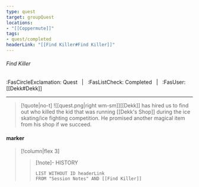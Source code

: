 ```yaml
---
type: quest
target: groupQuest
locations:
- "[[Coppermute]]"
tags:
- quest/completed
headerLink: "[[Find Killer#Find Killer]]"
---
```

###### Find Killer
<span class="sub2">:FasCircleExclamation: Quest &nbsp; | &nbsp; :FasListCheck: Completed &nbsp; | &nbsp; :FasUser: [[Dekk#Dekk]]</span>
___

> [!quote|no-t]
>![[quest.png|right wm-sm]][[Dekk]] has hired us to find out who killed the kid that was running [[Dekk's Shop]] during the ice skating/ice fighting competition.  He promised another magical item from his shop if we succeed.

#### marker
> [!column|flex 3]
>>[!note]- HISTORY
>>```dataview
>>LIST WITHOUT ID headerLink
>>FROM "Session Notes" AND [[Find Killer]]

